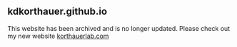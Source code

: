 ## kdkorthauer.github.io

This website has been archived and is no longer updated. Please check out my new website [korthauerlab.com](korthauerlab.com)
